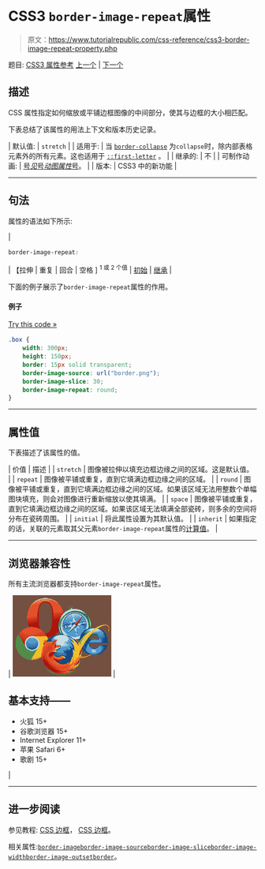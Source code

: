 # CSS3 `border-image-repeat`属性

> 原文：<https://www.tutorialrepublic.com/css-reference/css3-border-image-repeat-property.php>

题目: [CSS3 属性参考](css3-properties.php) [上一个](css3-border-image-outset-property.php) | [下一个](css3-border-image-slice-property.php)

## 描述

CSS 属性指定如何缩放或平铺边框图像的中间部分，使其与边框的大小相匹配。

下表总结了该属性的用法上下文和版本历史记录。

| 默认值: | `stretch` |
| 适用于: | 当
[`border-collapse`](css-border-collapse-property.php) 为`collapse`时，除内部表格元素外的所有元素。这也适用于 [`::first-letter`](../css-tutorial/css-pseudo-elements.php#first-letter) 。 |
| 继承的: | 不 |
| 可制作动画: | [号*见*号*动图属性*号](css-animatable-properties.php)。 |
| 版本: | CSS3 中的新功能 |

* * *

## 句法

属性的语法如下所示:

| 

```css
border-image-repeat: 
```

 | 【拉伸 &#124; 重复 &#124; 回合 &#124; 空格 ] <sup>1 或 2 个值</sup> &#124; [初始](../definitions.php#initial) &#124; [继承](../definitions.php#inherit) |

下面的例子展示了`border-image-repeat`属性的作用。

#### 例子

[Try this code »](../codelab.php?topic=css3&file=border-image-repeat-property "Try this code using online Editor")

```css
.box {
    width: 300px;
    height: 150px;
    border: 15px solid transparent;
    border-image-source: url("border.png");
    border-image-slice: 30;
    border-image-repeat: round;
}
```

* * *

## 属性值

下表描述了该属性的值。

| 价值 | 描述 |
| `stretch` | 图像被拉伸以填充边框边缘之间的区域。这是默认值。 |
| `repeat` | 图像被平铺或重复，直到它填满边框边缘之间的区域。 |
| `round` | 图像被平铺或重复，直到它填满边框边缘之间的区域。如果该区域无法用整数个单幅图块填充，则会对图像进行重新缩放以使其填满。 |
| `space` | 图像被平铺或重复，直到它填满边框边缘之间的区域。如果该区域无法填满全部瓷砖，则多余的空间将分布在瓷砖周围。 |
| `initial` | 将此属性设置为其默认值。 |
| `inherit` | 如果指定的话，关联的元素取其父元素`border-image-repeat`属性的[计算值](../definitions.php#computed-value)。 |

* * *

## 浏览器兼容性

所有主流浏览器都支持`border-image-repeat`属性。

| ![Browsers Icon](img/e9331123c77668c1832e541c2fca1002.png) | 

## 基本支持——

*   火狐 15+
*   谷歌浏览器 15+
*   Internet Explorer 11+
*   苹果 Safari 6+
*   歌剧 15+

 |

* * *

## 进一步阅读

参见教程: [CSS 边框](../css-tutorial/css3-border.php)， [CSS 边框](../css-tutorial/css-border.php)。

相关属性:[`border-image`](css3-border-image-property.php)[`border-image-source`](css3-border-image-source-property.php)[`border-image-slice`](css3-border-image-slice-property.php)[`border-image-width`](css3-border-image-width-property.php)[`border-image-outset`](css3-border-image-outset-property.php)[`border`](css-border-property.php)。